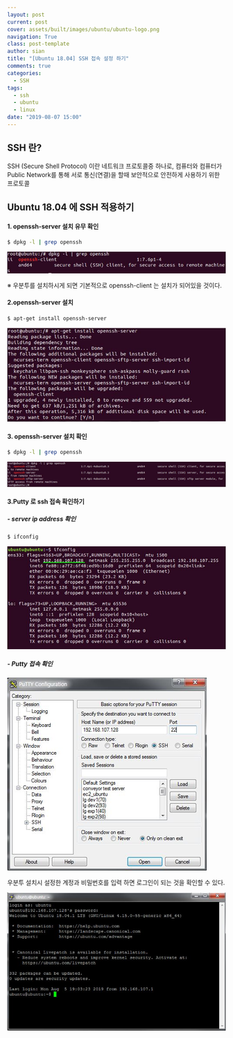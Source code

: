 ```yaml
---
layout: post
current: post
cover: assets/built/images/ubuntu/ubuntu-logo.png
navigation: True
class: post-template
author: sian
title: "[Ubuntu 18.04] SSH 접속 설정 하기"
comments: true
categories:
  - SSH
tags:
  - ssh
  - ubuntu
  - linux
date: "2019-08-07 15:00"
---
```


## SSH 란?

SSH (Secure Shell Protocol) 이란 네트워크 프로토콜중 하나로, 컴퓨터와 컴퓨터가 Public Network를 통해 서로 통신(연결)을 할때 보안적으로 안전하게 사용하기 위한 프로토콜

## Ubuntu 18.04 에 SSH 적용하기

#### 1. openssh-server 설치 유무 확인

~~~bash
$ dpkg -l | grep openssh
~~~

![img](\assets\built\images\ssh-how_to_setup_ssh\dpkg-openssh.jpg)

※ 우분투를 설치하시게 되면 기본적으로 openssh-client 는 설치가 되어있을 것이다.

#### 2.openssh-server 설치

~~~bash
$ apt-get install openssh-server
~~~

![img](\assets\built\images\ssh-how_to_setup_ssh\install-openssh-server.jpg)

#### 3. openssh-server 설치 확인

~~~bash
$ dpkg -l | grep openssh
~~~

![img](\assets\built\images\ssh-how_to_setup_ssh\check-install-openssh.jpg)

#### 3.Putty 로 ssh 접속 확인하기

##### - server ip address 확인

~~~bash
$ ifconfig
~~~

![img](\assets\built\images\ssh-how_to_setup_ssh\check-ipadress.jpg)

#####  - Putty 접속 확인 

![img](\assets\built\images\ssh-how_to_setup_ssh\putty.jpg)

우분투 설치시 설정한 계정과 비밀번호를 입력 하면 로그인이 되는 것을 확인할 수 있다.

![img](\assets\built\images\ssh-how_to_setup_ssh\connect.jpg)



